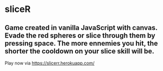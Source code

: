 # sliceR
Game created in vanilla JavaScript with canvas. Evade the red spheres or slice through them by pressing **space**. The more ennemies you hit, the shorter the cooldown on your slice skill will be.
---
Play now via https://slicerr.herokuapp.com/
